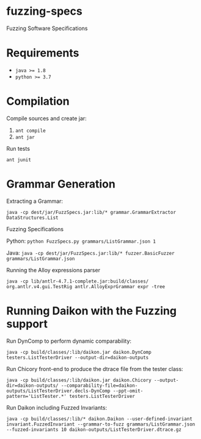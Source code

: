 # fuzzing-specs
Fuzzing Software Specifications

# Requirements

* `java >= 1.8`
* `python >= 3.7`

# Compilation

Compile sources and create jar:

1. `ant compile`
2. `ant jar`

Run tests

`ant junit`

# Grammar Generation

Extracting a Grammar:

`java -cp dest/jar/FuzzSpecs.jar:lib/* grammar.GrammarExtractor DataStructures.List`

Fuzzing Specifications

Python: `python FuzzSpecs.py grammars/ListGrammar.json 1`

Java: `java -cp dest/jar/FuzzSpecs.jar:lib/* fuzzer.BasicFuzzer grammars/ListGrammar.json`

Running the Alloy expressions parser

`java -cp lib/antlr-4.7.1-complete.jar:build/classes/ org.antlr.v4.gui.TestRig antlr.AlloyExprGrammar expr -tree`

# Running Daikon with the Fuzzing support

Run DynComp to perform dynamic comparability:

`java -cp build/classes/:lib/daikon.jar daikon.DynComp testers.ListTesterDriver --output-dir=daikon-outputs`

Run Chicory front-end to produce the dtrace file from the tester class:

`java -cp build/classes/:lib/daikon.jar daikon.Chicory --output-dir=daikon-outputs/ --comparability-file=daikon-outputs/ListTesterDriver.decls-DynComp --ppt-omit-pattern='ListTester.*' testers.ListTesterDriver`

Run Daikon including Fuzzed Invariants:

`java -cp build/classes/:lib/* daikon.Daikon --user-defined-invariant invariant.FuzzedInvariant --grammar-to-fuzz grammars/ListGrammar.json --fuzzed-invariants 10 daikon-outputs/ListTesterDriver.dtrace.gz`

